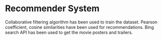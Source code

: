# Recommender System
Collaborative filtering algorithm has been used to train the dataset. 
Pearson coefficient, cosine similarities have been used for recommendations. 
Bing search API has been used to get the movie posters and trailers.

